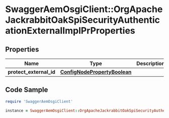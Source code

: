 # SwaggerAemOsgiClient::OrgApacheJackrabbitOakSpiSecurityAuthenticationExternalImplPrProperties

## Properties

Name | Type | Description | Notes
------------ | ------------- | ------------- | -------------
**protect_external_id** | [**ConfigNodePropertyBoolean**](ConfigNodePropertyBoolean.md) |  | [optional] 

## Code Sample

```ruby
require 'SwaggerAemOsgiClient'

instance = SwaggerAemOsgiClient::OrgApacheJackrabbitOakSpiSecurityAuthenticationExternalImplPrProperties.new(protect_external_id: null)
```


